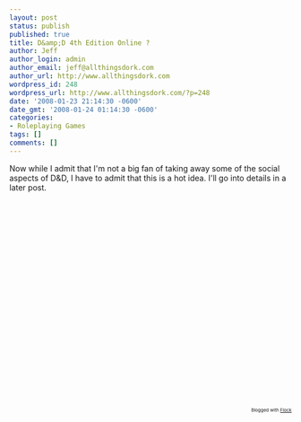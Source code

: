 ```yaml
---
layout: post
status: publish
published: true
title: D&amp;D 4th Edition Online ?
author: Jeff
author_login: admin
author_email: jeff@allthingsdork.com
author_url: http://www.allthingsdork.com
wordpress_id: 248
wordpress_url: http://www.allthingsdork.com/?p=248
date: '2008-01-23 21:14:30 -0600'
date_gmt: '2008-01-24 01:14:30 -0600'
categories:
- Roleplaying Games
tags: []
comments: []
---
```

<p>Now while I admit that I'm not a big fan of taking away some of the social aspects of D&amp;D, I have to admit that this is a hot idea. I'll go into details in a later post.</p>
<p><object height="355" width="425"><param name="movie" value="http://www.youtube.com/v/hWZ2WdeTo1M&amp;rel=1"><param name="wmode" value="transparent"><embed src="http://www.youtube.com/v/hWZ2WdeTo1M&amp;rel=1" type="application/x-shockwave-flash" wmode="transparent" height="355" width="425"></object>
<p style="text-align: right; font-size: 8px">Blogged with <a href="http://www.flock.com/blogged-with-flock" title="Flock" target="_new">Flock</a></p></p>
